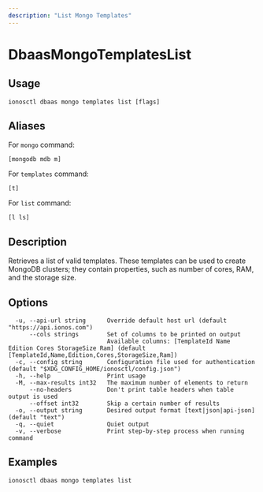 ```yaml
---
description: "List Mongo Templates"
---
```


# DbaasMongoTemplatesList

## Usage

```text
ionosctl dbaas mongo templates list [flags]
```

## Aliases

For `mongo` command:

```text
[mongodb mdb m]
```

For `templates` command:

```text
[t]
```

For `list` command:

```text
[l ls]
```

## Description

Retrieves a list of valid templates. These templates can be used to create MongoDB clusters; they contain properties, such as number of cores, RAM, and the storage size.

## Options

```text
  -u, --api-url string      Override default host url (default "https://api.ionos.com")
      --cols strings        Set of columns to be printed on output 
                            Available columns: [TemplateId Name Edition Cores StorageSize Ram] (default [TemplateId,Name,Edition,Cores,StorageSize,Ram])
  -c, --config string       Configuration file used for authentication (default "$XDG_CONFIG_HOME/ionosctl/config.json")
  -h, --help                Print usage
  -M, --max-results int32   The maximum number of elements to return
      --no-headers          Don't print table headers when table output is used
      --offset int32        Skip a certain number of results
  -o, --output string       Desired output format [text|json|api-json] (default "text")
  -q, --quiet               Quiet output
  -v, --verbose             Print step-by-step process when running command
```

## Examples

```text
ionosctl dbaas mongo templates list
```


